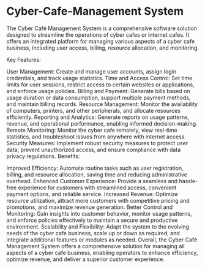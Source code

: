# Cyber-Cafe-Management System
The Cyber Café Management System is a comprehensive software solution designed to streamline the operations of cyber cafes or internet cafes. It offers an integrated platform for managing various aspects of a cyber cafe business, including user access, billing, resource allocation, and monitoring.

Key Features:

User Management: Create and manage user accounts, assign login credentials, and track usage statistics.
Time and Access Control: Set time limits for user sessions, restrict access to certain websites or applications, and enforce usage policies.
Billing and Payment: Generate bills based on usage duration or data consumption, support multiple payment methods, and maintain billing records.
Resource Management: Monitor the availability of computers, printers, and other peripherals, and allocate resources efficiently.
Reporting and Analytics: Generate reports on usage patterns, revenue, and operational performance, enabling informed decision-making.
Remote Monitoring: Monitor the cyber cafe remotely, view real-time statistics, and troubleshoot issues from anywhere with internet access.
Security Measures: Implement robust security measures to protect user data, prevent unauthorized access, and ensure compliance with data privacy regulations.
Benefits:

Improved Efficiency: Automate routine tasks such as user registration, billing, and resource allocation, saving time and reducing administrative overhead.
Enhanced Customer Experience: Provide a seamless and hassle-free experience for customers with streamlined access, convenient payment options, and reliable service.
Increased Revenue: Optimize resource utilization, attract more customers with competitive pricing and promotions, and maximize revenue generation.
Better Control and Monitoring: Gain insights into customer behavior, monitor usage patterns, and enforce policies effectively to maintain a secure and productive environment.
Scalability and Flexibility: Adapt the system to the evolving needs of the cyber cafe business, scale up or down as required, and integrate additional features or modules as needed.
Overall, the Cyber Café Management System offers a comprehensive solution for managing all aspects of a cyber cafe business, enabling operators to enhance efficiency, optimize revenue, and deliver a superior customer experience.

